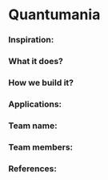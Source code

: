# Quantumania

### Inspiration:




### What it does?




### How we build it?






### Applications:





### Team name:



### Team members:






### References:

